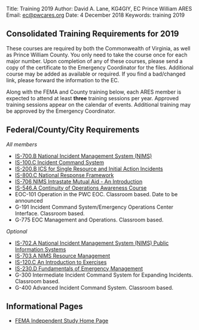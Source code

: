 Title: Training 2019
Author: David A. Lane, KG4GIY, EC Prince William ARES
Email: ec@pwcares.org
Date: 4 December 2018
Keywords: training 2019

## Consolidated Training Requirements for 2019

These courses are required by both the Commonwealth of Virginia, as well as Prince William County. You only need to take the course once for each major number. Upon completion of any of these courses, please send a copy of the certificate to the Emergency Coordinator for the files. Additional course may be added as available or required. If you find a bad/changed link, please forward the information to the EC.

Along with the FEMA and County training below, each ARES member is expected to attend at least **three** training sessions per year. Approved training sessions appear on the calendar of events. Additional training may be approved by the Emergency Coordinator. 

## Federal/County/City Requirements

_All members_

* [IS-700.B National Incident Management System (NIMS)](https://training.fema.gov/is/courseoverview.aspx?code=IS-700.b)
* [IS-100.C Incident Command System](https://training.fema.gov/is/courseoverview.aspx?code=IS-100.c)
* [IS-200.B ICS for Single Resource and Initial Action Incidents](https://training.fema.gov/is/courseoverview.aspx?code=IS-200.b)
* [IS-800.C National Response Framework](https://training.fema.gov/is/courseoverview.aspx?code=IS-800.c)
* [IS-706 NIMS Intrastate Mutual Aid - An Introduction](https://training.fema.gov/is/courseoverview.aspx?code=IS-706)
* [IS-546.A Continuity of Operations Awareness Course](https://training.fema.gov/is/courseoverview.aspx?code=is-546.A)
* EOC-101 Operation in the PWC EOC. Classroom based. Date to be announced
* G-191 Incident Command System/Emergency Operations Center Interface. Classroom based.
* G-775 EOC Management and Operations. Classroom based.

_Optional_

* [IS-702.A National Incident Management System (NIMS) Public Information Systems](https://training.fema.gov/is/courseoverview.aspx?code=is-702.a)
* [IS-703.A NIMS Resource Management](https://training.fema.gov/is/courseoverview.aspx?code=is-703.a)
* [IS-120.C An Introduction to Exercises](https://training.fema.gov/is/courseoverview.aspx?code=is-120.c)
* [IS-230.D Fundamentals of Emergency Management](https://training.fema.gov/is/courseoverview.aspx?code=is-230.d)
* G-300 Intermediate Incident Command System for Expanding Incidents. Classroom based.
* G-400 Advanced Incident Command System. Classroom based.

## Informational Pages

* [FEMA Independent Study Home Page](https://training.fema.gov/is/)


